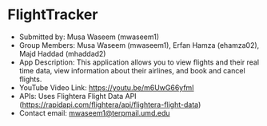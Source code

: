 # FlightTracker
- Submitted by: Musa Waseem (mwaseem1)
- Group Members: Musa Waseem (mwaseem1), Erfan Hamza (ehamza02), Majd Haddad (mhaddad2)
- App Description: This application allows you to view flights and their real time data, view information about their airlines, and book and cancel flights.
- YouTube Video Link: https://youtu.be/m6UwG66yfmI
- APIs: Uses Flightera Flight Data API (https://rapidapi.com/flightera/api/flightera-flight-data)
- Contact email: mwaseem1@terpmail.umd.edu
